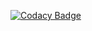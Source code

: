 [![Codacy Badge](https://app.codacy.com/project/badge/Grade/76c9dd946e4e426c8181aebc71ea2fbb)](https://app.codacy.com/gh/SwiLimes/topJava/dashboard?utm_source=gh&utm_medium=referral&utm_content=&utm_campaign=Badge_grade)